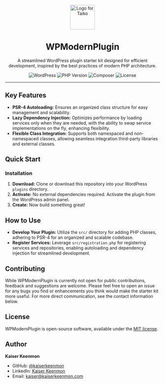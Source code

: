 

<p align="center">
  <img src="https://staging.machinelrn.com/images/machinehead.gif" width="80" alt="Logo for Taiko" />
</p>

<h1 align="center">
  WPModernPlugin
</h1>

<div align="center">
A streamlined WordPress plugin starter kit designed for efficient development, inspired by the best practices of modern PHP architecture.
</div>

<div align="center">

![WordPress](https://img.shields.io/badge/WordPress-%3E%3D5.8-blue.svg)
![PHP Version](https://img.shields.io/badge/PHP-%3E%3D8.1-777BB4.svg)
![Composer](https://img.shields.io/badge/Composer-Enabled-885630.svg)
![License](https://img.shields.io/badge/license-MIT-green.svg)

</div>

---
## Key Features

- **PSR-4 Autoloading:** Ensures an organized class structure for easy management and scalability.
- **Lazy Dependency Injection:** Optimizes performance by loading services only when they are needed, with the ability to swap service implementations on the fly, enhancing flexibility.
- **Flexible Class Integration:** Supports both namespaced and non-namespaced classes, allowing seamless integration third-party libraries and external classes.

## Quick Start

### Installation

1. **Download:** Clone or download this repository into your WordPress `plugins` directory.
2. **Activate:** No external dependencies required. Activate the plugin from the WordPress admin panel.
3. **Create:** Now build something great!

## How to Use

- **Develop Your Plugin:** Utilize the `src/` directory for adding PHP classes, adhering to PSR-4 for an organized and scalable codebase.
- **Register Services:** Leverage `src/registration.php` for registering services and repositories, enabling autoloading and dependency injection for streamlined development.

## Contributing

While WPModernPlugin is currently not open for public contributions, feedback and suggestions are welcome. Please feel free to open an issue for any bugs you find or enhancements you think would make the starter kit more useful. For more direct communication, see the contact information below.

## License

WPModernPlugin is open-source software, available under the [MIT license](LICENSE).

## Author

**Kaiser Keenmon**

- GitHub: [@kaiserkeenmon](https://github.com/kaiserkeenmon)
- LinkedIn: [Kaiser Keenmon](https://www.linkedin.com/in/kaiser-keenmon/)
- Email: kaiser@kaiserkeenmon.com
